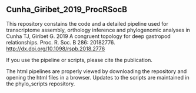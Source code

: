 ## Cunha_Giribet_2019_ProcRSocB

This repository constains the code and a detailed pipeline used for transcriptome assembly, orthology inference and phylogenomic analyses in Cunha TJ, Giribet G. 2019 A congruent topology for deep gastropod relationships. Proc. R. Soc. B 286: 20182776. http://dx.doi.org/10.1098/rspb.2018.2776

If you use the pipeline or scripts, please cite the publication.

The html pipelines are properly viewed by downloading the repository and opening the html files in a browser.
Updates to the scripts are maintained in the phylo_scripts repository.
